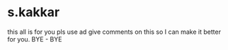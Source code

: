 # s.kakkar
this all is for you pls use ad give comments on this so I can make it better for you.
BYE - BYE
